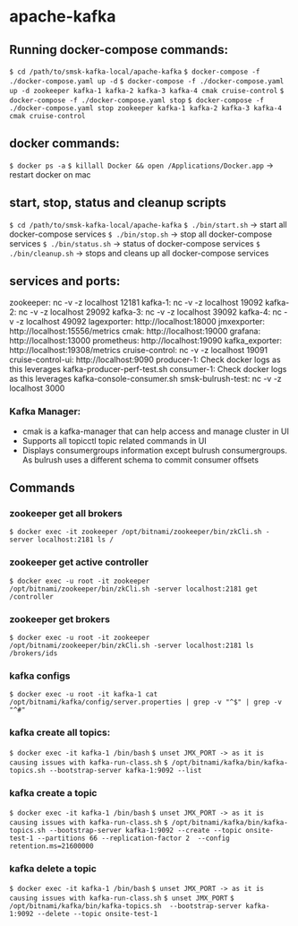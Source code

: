 # apache-kafka


## Running docker-compose commands:
`$ cd /path/to/smsk-kafka-local/apache-kafka`
`$ docker-compose -f ./docker-compose.yaml up -d`
`$ docker-compose -f ./docker-compose.yaml up -d zookeeper kafka-1 kafka-2 kafka-3 kafka-4 cmak cruise-control`
`$ docker-compose -f ./docker-compose.yaml stop`
`$ docker-compose -f ./docker-compose.yaml stop zookeeper kafka-1 kafka-2 kafka-3 kafka-4 cmak cruise-control`


## docker commands:
`$ docker ps -a`
`$ killall Docker && open /Applications/Docker.app` -> restart docker on mac


## start, stop, status and cleanup scripts
`$ cd /path/to/smsk-kafka-local/apache-kafka`
`$ ./bin/start.sh` -> start all docker-compose services
`$ ./bin/stop.sh` -> stop all docker-compose services
`$ ./bin/status.sh` -> status of docker-compose services
`$ ./bin/cleanup.sh` -> stops and cleans up all docker-compose services


## services and ports:
zookeeper: nc -v -z localhost 12181
kafka-1: nc -v -z localhost 19092
kafka-2: nc -v -z localhost 29092
kafka-3: nc -v -z localhost 39092
kafka-4: nc -v -z localhost 49092
lagexporter: http://localhost:18000
jmxexporter: http://localhost:15556/metrics
cmak: http://localhost:19000
grafana: http://localhost:13000
prometheus: http://localhost:19090
kafka_exporter: http://localhost:19308/metrics
cruise-control: nc -v -z localhost 19091
cruise-control-ui: http://localhost:9090
producer-1: Check docker logs as this leverages kafka-producer-perf-test.sh
consumer-1: Check docker logs as this leverages kafka-console-consumer.sh
smsk-bulrush-test: nc -v -z localhost 3000


### Kafka Manager:
- cmak is a kafka-manager that can help access and manage cluster in UI
- Supports all topicctl topic related commands in UI
- Displays consumergroups information except bulrush consumergroups. As bulrush uses a different schema to commit consumer offsets


## Commands

### zookeeper get all brokers
`$ docker exec -it zookeeper /opt/bitnami/zookeeper/bin/zkCli.sh -server localhost:2181 ls /`

### zookeeper get active controller
`$ docker exec -u root -it zookeeper /opt/bitnami/zookeeper/bin/zkCli.sh -server localhost:2181 get /controller`

### zookeeper get brokers 
`$ docker exec -u root -it zookeeper /opt/bitnami/zookeeper/bin/zkCli.sh -server localhost:2181 ls /brokers/ids`

### kafka configs
`$ docker exec -u root -it kafka-1 cat /opt/bitnami/kafka/config/server.properties | grep -v "^$" | grep -v "^#"`

### kafka create all topics:
`$ docker exec -it kafka-1 /bin/bash`
`$ unset JMX_PORT -> as it is causing issues with kafka-run-class.sh`
`$ /opt/bitnami/kafka/bin/kafka-topics.sh --bootstrap-server kafka-1:9092 --list`

### kafka create a topic
`$ docker exec -it kafka-1 /bin/bash`
`$ unset JMX_PORT -> as it is causing issues with kafka-run-class.sh`
`$ /opt/bitnami/kafka/bin/kafka-topics.sh --bootstrap-server kafka-1:9092 --create --topic onsite-test-1 --partitions 66 --replication-factor 2  --config retention.ms=21600000`

### kafka delete a topic
`$ docker exec -it kafka-1 /bin/bash`
`$ unset JMX_PORT -> as it is causing issues with kafka-run-class.sh`
`$ unset JMX_PORT`
`$ /opt/bitnami/kafka/bin/kafka-topics.sh  --bootstrap-server kafka-1:9092 --delete --topic onsite-test-1`
